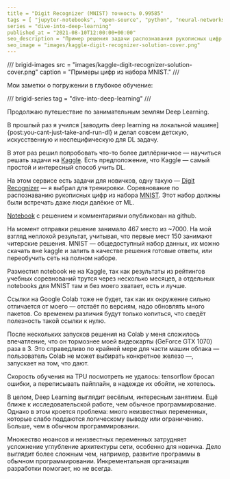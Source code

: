 ```yaml
---
title = "Digit Recognizer (MNIST) точность 0.99585"
tags = [ "jupyter-notebooks", "open-source", "python", "neural-networks", "education", "practice", "tutorial", "dive-into-deep-learning"]
series = "dive-into-deep-learning"
published_at = "2021-08-10T12:00:00+00:00"
seo_description = "Пример решения задачи распознавания рукописных цифр из набора MNIST на Kaggle."
seo_image = "images/kaggle-digit-recognizer-solution-cover.png"
---
```


/// brigid-images
src = "images/kaggle-digit-recognizer-solution-cover.png"
caption = "Примеры цифр из набора MNIST."
///

Мои заметки о погружении в глубокое обучение:

/// brigid-series
tag = "dive-into-deep-learning"
///

Продолжаю путешествие по занимательным землям Deep Learning.

В прошлый раз я учился [заводить deep learning на локальной машине]{post:you-cant-just-take-and-run-dl} и делал совсем детскую, искусственную и неспецифическую для DL задачу.

В этот раз решил попробовать что-то более диплёрничное — научиться решать задачи на [Kaggle](https://www.kaggle.com/). Есть предположение, что Kaggle — самый простой и интересный способ учить DL.

На этом сервисе есть задачи для новичков, одну такую — [Digit Recognizer](https://www.kaggle.com/c/digit-recognizer) — я выбрал для тренировки. Соревнование по распознаванию рукописных цифр из набора [MNIST](https://en.wikipedia.org/wiki/MNIST_database). Этот набор должны были встречать даже люди далёкие от ML.

[Notebook](https://github.com/Tiendil/public-jupyter-notebooks/blob/main/kaggle-digit-recognizer/notebook.ipynb) с решением и комментариями опубликован на github.

На момент отправки решение занимало 467 место из ~7000. На мой взгляд неплохой результат, учитывая, что первые мест 150 занимают читерские решения. MNIST — общедоступный набор данных, их можно скачать вне kaggle и залить в качестве решения готовые ответы, или переобучить сеть на полном наборе.

<!-- more -->

Разместил notebook не на Kaggle, так как результаты из рейтингов учебных соревнований трутся через несколько месяцев, а отдельных notebooks для MNIST там и без моего хватает, есть и лучше.

Ссылки на Google Colab тоже не будет, так как их окружение сильно отличается от моего — отстаёт по версиям, надо обновлять много пакетов. Со временем различия будут только копиться, что сведёт полезность такой ссылки к нулю.

После нескольких запусков решения на Colab у меня сложилось впечатление, что он тормознее моей видеокарты (GeForce GTX 1070) раза в 3. Это справедливо по крайней мере для части машин облака — пользователь Colab не может выбирать конкретное железо —, запускает на том, что дают.

Скорость обучения на TPU посмотреть не удалось: tensorflow бросал ошибки, а переписывать пайплайн, в надежде их обойти, не хотелось.

В целом, Deep Learning выглядит весёлым, интересным занятием. Ещё ближе к исследовательской работе, чем обычное программирование. Однако в этом кроется проблема: много неизвестных переменных, которые слабо поддаются логическому выводу или ограничению. Больше, чем в обычном программировании.

Множество нюансов и неизвестных переменных затрудняет усложнение углубление архитектуры сети, особенно для новичка. Дело выглядит более сложным чем, например, развитие программы в обычном программировании. Инкрементальная организация разработки помогает, но не всегда.
